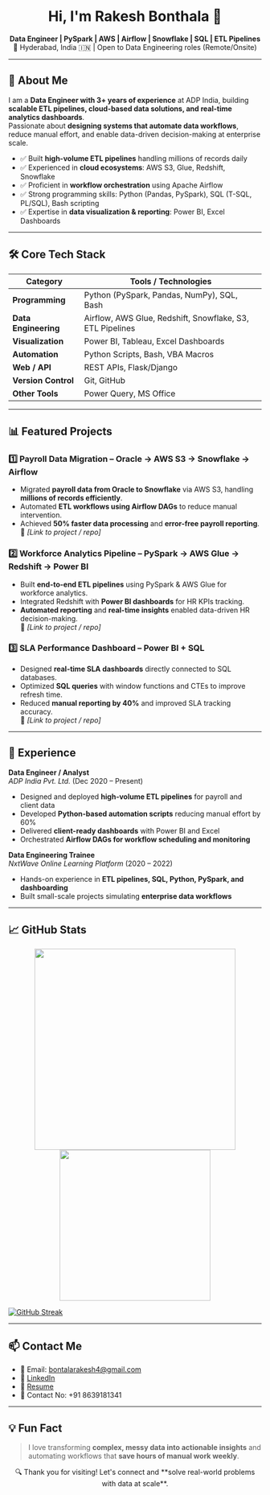 <h1 align="center">Hi, I'm Rakesh Bonthala 👋</h1>

<p align="center">
  <b>Data Engineer | PySpark | AWS | Airflow | Snowflake | SQL | ETL Pipelines</b><br>
  📍 Hyderabad, India 🇮🇳 | Open to Data Engineering roles (Remote/Onsite)
</p>

---

## 🚀 About Me

I am a **Data Engineer with 3+ years of experience** at ADP India, building **scalable ETL pipelines, cloud-based data solutions, and real-time analytics dashboards**.  
Passionate about **designing systems that automate data workflows**, reduce manual effort, and enable data-driven decision-making at enterprise scale.  

- ✅ Built **high-volume ETL pipelines** handling millions of records daily  
- ✅ Experienced in **cloud ecosystems**: AWS S3, Glue, Redshift, Snowflake  
- ✅ Proficient in **workflow orchestration** using Apache Airflow  
- ✅ Strong programming skills: Python (Pandas, PySpark), SQL (T-SQL, PL/SQL), Bash scripting  
- ✅ Expertise in **data visualization & reporting**: Power BI, Excel Dashboards  

---

## 🛠️ Core Tech Stack

| **Category**         | **Tools / Technologies**                                   |
|----------------------|------------------------------------------------------------|
| **Programming**      | Python (PySpark, Pandas, NumPy), SQL, Bash                |
| **Data Engineering** | Airflow, AWS Glue, Redshift, Snowflake, S3, ETL Pipelines  |
| **Visualization**    | Power BI, Tableau, Excel Dashboards                         |
| **Automation**       | Python Scripts, Bash, VBA Macros                             |
| **Web / API**        | REST APIs, Flask/Django                                      |
| **Version Control**  | Git, GitHub                                                  |
| **Other Tools**      | Power Query, MS Office                                        |

---

## 📊 Featured Projects

### 1️⃣ Payroll Data Migration – Oracle → AWS S3 → Snowflake → Airflow
- Migrated **payroll data from Oracle to Snowflake** via AWS S3, handling **millions of records efficiently**.  
- Automated **ETL workflows using Airflow DAGs** to reduce manual intervention.  
- Achieved **50% faster data processing** and **error-free payroll reporting**.  
🔗 *[Link to project / repo]*

### 2️⃣ Workforce Analytics Pipeline – PySpark → AWS Glue → Redshift → Power BI
- Built **end-to-end ETL pipelines** using PySpark & AWS Glue for workforce analytics.  
- Integrated Redshift with **Power BI dashboards** for HR KPIs tracking.  
- **Automated reporting** and **real-time insights** enabled data-driven HR decision-making.  
🔗 *[Link to project / repo]*

### 3️⃣ SLA Performance Dashboard – Power BI + SQL
- Designed **real-time SLA dashboards** directly connected to SQL databases.  
- Optimized **SQL queries** with window functions and CTEs to improve refresh time.  
- Reduced **manual reporting by 40%** and improved SLA tracking accuracy.  
🔗 *[Link to project / repo]*

---

## 💼 Experience

**Data Engineer / Analyst**  
*ADP India Pvt. Ltd.* (Dec 2020 – Present)  
- Designed and deployed **high-volume ETL pipelines** for payroll and client data  
- Developed **Python-based automation scripts** reducing manual effort by 60%  
- Delivered **client-ready dashboards** with Power BI and Excel  
- Orchestrated **Airflow DAGs for workflow scheduling and monitoring**  

**Data Engineering Trainee**  
*NxtWave Online Learning Platform* (2020 – 2022)  
- Hands-on experience in **ETL pipelines, SQL, Python, PySpark, and dashboarding**  
- Built small-scale projects simulating **enterprise data workflows**

---

## 📈 GitHub Stats

<p align="center">
  <img src="https://github-readme-stats.vercel.app/api?username=rakeshbontala&show_icons=true&theme=default" width="400">
  <img src="https://github-readme-stats.vercel.app/api/top-langs/?username=rakeshbontala&layout=compact" width="300">
</p>

[![GitHub Streak](https://streak-stats.demolab.com/?user=rakeshbontala&theme=radical)](https://git.io/streak-stats)

---

## 📫 Contact Me

- 📧 Email: [bontalarakesh4@gmail.com](mailto:bontalarakesh4@gmail.com)  
- 🔗 [LinkedIn](https://linkedin.com/in/rakesh-bonthala)  
- 🔗 [Resume](https://1drv.ms/b/c/25aacf52251ce6ab/EfyDXMMitP9Hgz5u0OmMKhsBzA5nJGJWXZAeKARf1KFLgw?e=M6aBPw)  
- 📱 Contact No: +91 8639181341

---

## 💡 Fun Fact

> I love transforming **complex, messy data into actionable insights** and automating workflows that **save hours of manual work weekly**.

<p align="center">
  🔍 Thank you for visiting! Let's connect and **solve real-world problems with data at scale**.
</p>

